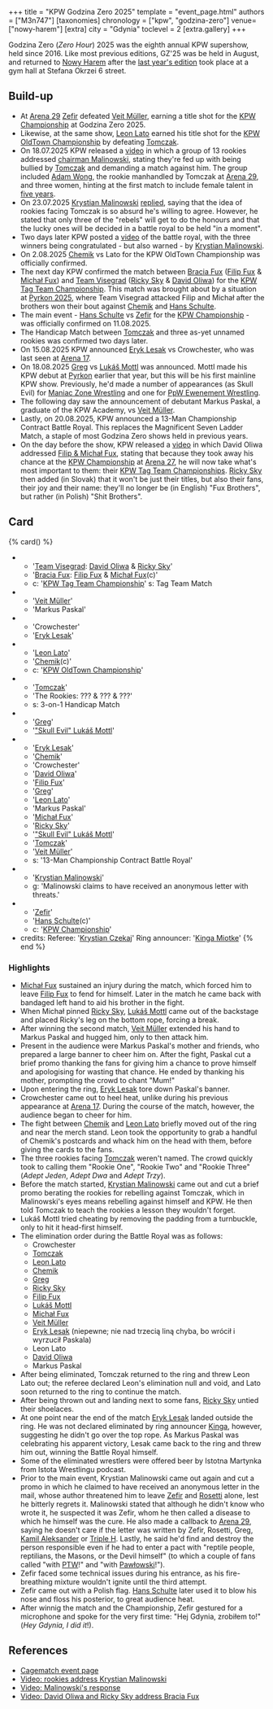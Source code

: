 +++
title = "KPW Godzina Zero 2025"
template = "event_page.html"
authors = ["M3n747"]
[taxonomies]
chronology = ["kpw", "godzina-zero"]
venue=["nowy-harem"]
[extra]
city = "Gdynia"
toclevel = 2
[extra.gallery]
+++

Godzina Zero (_Zero Hour_) 2025 was the eighth annual KPW supershow, held since 2016. Like most previous editions, GZ'25 was be held in August, and returned to [Nowy Harem](@/v/atlantic-nh-gdynia.md) after the [last year's edition](@/e/kpw/2024-09-07-kpw-godzina-zero-2024.md) took place at a gym hall at Stefana Okrzei 6 street.

## Build-up

* At [Arena 29](@/e/kpw/2025-06-20-kpw-arena-29.md) [Zefir](@/w/zefir.md) defeated [Veit Müller](@/w/veit-mueller.md), earning a title shot for the [KPW Championship](@/c/kpw-championship.md) at Godzina Zero 2025.
* Likewise, at the same show, [Leon Lato](@/w/leon-lato.md) earned his title shot for the [KPW OldTown Championship](@/c/kpw-old-town-championship.md) by defeating [Tomczak](@/w/tomczak.md).
* On 18.07.2025 KPW released a [video][młodzi-wilcy] in which a group of 13 rookies addressed [chairman Malinowski](@/w/krystian-malinowski.md), stating they're fed up with being bullied by [Tomczak](@/w/tomczak.md) and demanding a match against him. The group included [Adam Wong](@/w/adam-wong.md), the rookie manhandled by Tomczak at [Arena 29](@/e/kpw/2025-06-20-kpw-arena-29.md), and three women, hinting at the first match to include female talent in [five years](@/e/kpw/2020-02-01-kpw-arena-16.md).
* On 23.07.2025 [Krystian Malinowski](@/w/krystian-malinowski.md) [replied][malinowski-odpowiada], saying that the idea of rookies facing Tomczak is so absurd he's willing to agree. However, he stated that only three of the "rebels" will get to do the honours and that the lucky ones will be decided in a battle royal to be held "in a moment".
* Two days later KPW posted a [video][zwyciezka-trojka] of the battle royal, with the three winners being congratulated - but also warned - by [Krystian Malinowski](@/w/krystian-malinowski.md).
* On 2.08.2025 [Chemik](@/w/chemik.md) vs Lato for the KPW OldTown Championship was officially confirmed.
* The next day KPW confirmed the match between [Bracia Fux](@/tt/bracia-fux.md) ([Filip Fux](@/w/filip-fux.md) & [Michał Fux](@/w/michal-fux.md)) and [Team Visegrad](@/tt/team-visegrad.md) ([Ricky Sky](@/w/ricky-sky.md) & [David Oliwa](@/w/david-oliwa.md)) for the [KPW Tag Team Championship](@/c/kpw-tag-team-championship.md). This match was brought about by a situation at [Pyrkon 2025](@/e/kpw/2025-06-14-kpw-pyrkon-2025.md), where Team Visegrad attacked Filip and Michał after the brothers won their bout against [Chemik](@/w/chemik.md) and [Hans Schulte](@/w/hans-schulte.md).
* The main event - [Hans Schulte](@/w/hans-schulte.md) vs [Zefir](@/w/zefir.md) for the [KPW Championship](@/c/kpw-championship.md) - was officially confirmed on 11.08.2025.
* The Handicap Match between [Tomczak](@/w/tomczak.md) and three as-yet unnamed rookies was confirmed two days later.
* On 15.08.2025 KPW announced [Eryk Lesak](@/w/eryk-lesak.md) vs Crowchester, who was last seen at [Arena 17](@/e/kpw/2021-08-21-kpw-arena-17.md).
* On 18.08.2025 [Greg](@/w/greg.md) vs [Lukáš Mottl](@/w/skull-evil.md) was announced. Mottl made his KPW debut at [Pyrkon](@/e/kpw/2025-06-14-kpw-pyrkon-2025.md) earlier that year, but this will be his first mainline KPW show. Previously, he'd made a number of appearances (as Skull Evil) for [Maniac Zone Wrestling](@/o/mzw.md) and one for [PpW Ewenement Wrestling](@/o/ppw.md).
* The following day saw the announcement of debutant Markus Paskal, a graduate of the KPW Academy, vs [Veit Müller](@/w/veit-mueller.md).
* Lastly, on 20.08.2025, KPW announced a 13-Man Championship Contract Battle Royal. This replaces the Magnificent Seven Ladder Match, a staple of most Godzina Zero shows held in previous years.
* On the day before the show, KPW released a [video][motywacja-oliwy] in which David Oliwa addressed [Filip & Michał Fux](@/tt/bracia-fux.md), stating that because they took away his chance at the [KPW Championship](@/c/kpw-championship.md) at [Arena 27](@/e/kpw/2025-01-24-kpw-arena-27.md), he will now take what's most important to them: their [KPW Tag Team Championships](@/c/kpw-tag-team-championship.md). [Ricky Sky](@/w/ricky-sky.md) then added (in Slovak) that it won't be just their titles, but also their fans, their joy and their name: they'll no longer be (in English) "Fux Brothers", but rather (in Polish) "Shit Brothers".

## Card

{% card() %}
- - '[Team Visegrad](@/tt/team-visegrad.md): [David Oliwa](@/w/david-oliwa.md) & [Ricky Sky](@/w/ricky-sky.md)'
  - '[Bracia Fux](@/tt/bracia-fux.md): [Filip Fux](@/w/filip-fux.md) & [Michał Fux](@/w/michal-fux.md)(c)'
  - c: '[KPW Tag Team Championship](@/c/kpw-tag-team-championship.md)'
    s: Tag Team Match
- - '[Veit Müller](@/w/veit-mueller.md)'
  - 'Markus Paskal'
- - 'Crowchester'
  - '[Eryk Lesak](@/w/eryk-lesak.md)'
- - '[Leon Lato](@/w/leon-lato.md)'
  - '[Chemik](@/w/chemik.md)(c)'
  - c: '[KPW OldTown Championship](@/c/kpw-old-town-championship.md)'
- - '[Tomczak](@/w/tomczak.md)'
  - 'The Rookies: ??? & ??? & ???'
  - s: 3-on-1 Handicap Match
- - '[Greg](@/w/greg.md)'
  - '["Skull Evil" Lukáš Mottl](@/w/skull-evil.md)'
- - '[Eryk Lesak](@/w/eryk-lesak.md)'
  - '[Chemik](@/w/chemik.md)'
  - 'Crowchester'
  - '[David Oliwa](@/w/david-oliwa.md)'
  - '[Filip Fux](@/w/filip-fux.md)'
  - '[Greg](@/w/greg.md)'
  - '[Leon Lato](@/w/leon-lato.md)'
  - 'Markus Paskal'
  - '[Michał Fux](@/w/michal-fux.md)'
  - '[Ricky Sky](@/w/ricky-sky.md)'
  - '["Skull Evil" Lukáš Mottl](@/w/skull-evil.md)'
  - '[Tomczak](@/w/tomczak.md)'
  - '[Veit Müller](@/w/veit-mueller.md)'
  - s: '13-Man Championship Contract Battle Royal'
- - '[Krystian Malinowski](@/w/krystian-malinowski.md)'
  - g: 'Malinowski claims to have received an anonymous letter with threats.'
- - '[Zefir](@/w/zefir.md)'
  - '[Hans Schulte](@/w/hans-schulte.md)(c)'
  - c: '[KPW Championship](@/c/kpw-championship.md)'
- credits:
    Referee: '[Krystian Czekaj](@/w/krystian-czekaj.md)'
    Ring announcer: '[Kinga Miotke](@/w/kinga-miotke.md)'
{% end %}

### Highlights

* [Michał Fux](@/w/michal-fux.md) sustained an injury during the match, which forced him to leave [Filip Fux](@/w/filip-fux.md) to fend for himself. Later in the match he came back with bandaged left hand to aid his brother in the fight.
* When Michał pinned [Ricky Sky](@/w/ricky-sky.md), [Lukáš Mottl](@/w/skull-evil.md) came out of the backstage and placed Ricky's leg on the bottom rope, forcing a break.
* After winning the second match, [Veit Müller](@/w/veit-mueller.md) extended his hand to Markus Paskal and hugged him, only to then attack him.
* Present in the audience were Markus Paskal's mother and friends, who prepared a large banner to cheer him on. After the fight, Paskal cut a brief promo thanking the fans for giving him a chance to prove himself and apologising for wasting that chance. He ended by thanking his mother, prompting the crowd to chant "Mum!"
* Upon entering the ring, [Eryk Lesak](@/w/eryk-lesak.md) tore down Paskal's banner.
* Crowchester came out to heel heat, unlike during his previous appearance at [Arena 17](@/e/kpw/2021-08-21-kpw-arena-17.md). During the course of the match, however, the audience began to cheer for him.
* The fight between [Chemik](@/w/chemik.md) and [Leon Lato](@/w/leon-lato.md) briefly moved out of the ring and near the merch stand. Leon took the opportunity to grab a handful of Chemik's postcards and whack him on the head with them, before giving the cards to the fans.
* The three rookies facing [Tomczak](@/w/tomczak.md) weren't named. The crowd quickly took to calling them "Rookie One", "Rookie Two" and "Rookie Three" (_Adept Jeden_, _Adept Dwa_ and _Adept Trzy_).
* Before the match started, [Krystian Malinowski](@/w/krystian-malinowski.md) came out and cut a brief promo berating the rookies for rebelling against Tomczak, which in Malinowski's eyes means rebelling against himself and KPW. He then told Tomczak to teach the rookies a lesson they wouldn't forget.
* Lukáš Mottl tried cheating by removing the padding from a turnbuckle, only to hit it head-first himself.
* The elimination order during the Battle Royal was as follows:
  - Crowchester
  - [Tomczak](@/w/tomczak.md)
  - [Leon Lato](@/w/leon-lato.md)
  - [Chemik](@/w/chemik.md)
  - [Greg](@/w/greg.md)
  - [Ricky Sky](@/w/ricky-sky.md)
  - [Filip Fux](@/w/filip-fux.md)
  - [Lukáš Mottl](@/w/skull-evil.md)
  - [Michał Fux](@/w/michal-fux.md)
  - [Veit Müller](@/w/veit-mueller.md)
  - [Eryk Lesak](@/w/eryk-lesak.md) (niepewne; nie nad trzecią liną chyba, bo wrócił i wyrzucił Paskala)
  - Leon Lato
  - [David Oliwa](@/w/david-oliwa.md)
  - Markus Paskal
* After being eliminated, Tomczak returned to the ring and threw Leon Lato out; the referee declared Leon's elimination null and void, and Lato soon returned to the ring to continue the match.
* After being thrown out and landing next to some fans, [Ricky Sky](@/w/ricky-sky.md) untied their shoelaces.
* At one point near the end of the match [Eryk Lesak](@/w/eryk-lesak.md) landed outside the ring. He was not declared eliminated by ring announcer [Kinga](@/w/kinga-miotke.md), however, suggesting he didn't go over the top rope. As Markus Paskal was celebrating his apparent victory, Lesak came back to the ring and threw him out, winning the Battle Royal himself.
* Some of the eliminated wrestlers were offered beer by Istotna Martynka from Istota Wrestlingu podcast.
* Prior to the main event, Krystian Malinowski came out again and cut a promo in which he claimed to have received an anonymous letter in the mail, whose author threatened him to leave [Zefir](@/w/zefir.md) and [Rosetti](@/w/rosetti.md) alone, lest he bitterly regrets it. Malinowski stated that although he didn't know who wrote it, he suspected it was Zefir, whom he then called a disease to which he himself was the cure. He also made a callback to [Arena 29](@/e/kpw/2025-06-20-kpw-arena-29.md), saying he doesn't care if the letter was written by Zefir, Rosetti, Greg, [Kamil Aleksander](@/w/kamil-aleksander.md) or [Triple H][tryplak]. Lastly, he said he'd find and destroy the person responsible even if he had to enter a pact with "reptile people, reptilians, the Masons, or the Devil himself" (to which a couple of fans called "with [PTW](@/o/ptw.md)!" and "with [Pawłowski](@/w/pan-pawlowski.md)!").
* Zefir faced some technical issues during his entrance, as his fire-breathing mixture wouldn't ignite until the third attempt.
* Zefir came out with a Polish flag. [Hans Schulte](@/w/hans-schulte.md) later used it to blow his nose and floss his posterior, to great audience heat.
* After winnig the match and the Championship, Zefir gestured for a microphone and spoke for the very first time: "Hej Gdynia, zrobiłem to!" (_Hey Gdynia, I did it_!).

## References

* [Cagematch event page](https://www.cagematch.net/?id=1&nr=429370)
* [Video: rookies address Krystian Malinowski][młodzi-wilcy]
* [Video: Malinowski's response][malinowski-odpowiada]
* [Video: David Oliwa and Ricky Sky address Bracia Fux][motywacja-oliwy]

[młodzi-wilcy]: https://www.youtube.com/watch?v=tQcR5wAvGOY
[malinowski-odpowiada]: https://www.youtube.com/watch?v=YjEbYfgRcM0
[zwyciezka-trojka]:https://www.youtube.com/watch?v=lKJR4Py2ADM
[motywacja-oliwy]: https://www.youtube.com/watch?v=wPzMUfxMym8
[tryplak]: https://en.wikipedia.org/wiki/Triple_H
